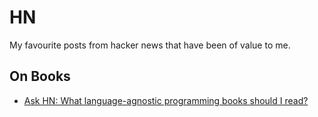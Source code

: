 # HN
My favourite posts from hacker news that have been of value to me.

## On Books
- [Ask HN: What language-agnostic programming books should I read?](https://news.ycombinator.com/item?id=14486657)
